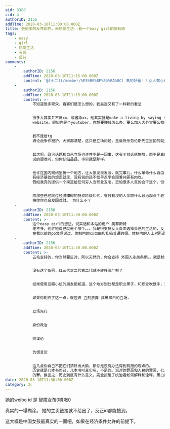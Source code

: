 ```yaml
---
aid: 3388
cid: 4
authorID: 2156
addTime: 2020-03-10T11:00:00.000Z
title: 去他爹的反共舔共，来热爱生活--看一个easy girl的博有感
tags:
    - easy
    - girl
    - 热爱生活
    - 有感
    - 反共
comments:
    -
        authorID: 2156
        addTime: 2020-03-10T11:15:00.000Z
        content: '@[小二](/member/%E5%B0%8F%E4%BA%8C) 真的好看！！女人都心动！'
    -
        authorID: 2156
        addTime: 2020-03-10T11:15:00.000Z
        content: >-
            不知道很多观众，看客们是怎么想的，我最近又有了一种新的看法


            很多人其实并不反xx，或者舔xx，他其实就是make a living by saying sth on youtube or paid
            website。假如你是个youtuber，你想要赚钱怎么办，要么加入大外宣要么找些刺激的内容黑xx黑xx，


            我不是给tg
            舆论战争作袒护，大家都清楚，这只是立场问题，圣诞快乐劳伦斯先生里拍的就是这样。集中营的军官和少数民族囚犯，也许也是那样。如果不是残酷的现实线，大家或许还可以和平共处，也许九十年代大家还不至于这么互相仇恨。也许吧


            其次呢，政治话题和自己立场也许并不是一回事，这有关倾诉感施放，而不是真的要革命要上街，所以中国共产党的领导模块还没有明白过来，并不是每个口嗨键盘喷子真的是仇中反x，他大概率只是个没人理会的loser罢了。
            说的很难听，但你仔细品品，事实就是那样。


            也许在国内网络里搞一个地方，让大家发泄发泄，就完事儿，什么革命什么自由，不过口嗨而已
            有经济基础的想走就走，没有钱的还不如早点学会跟着共匪有肉吃。
            假如我真的提供一个渠道给任何穷人当职业五毛，恐怕很多人真的会干这个，但说实话她们水平真的不够（真的 不够，）对啊，反正都是打工嘛。


            而那些已经跳过经济障碍的特权阶级后代，有钱有权的人采取什么政治观点？老百姓在乎不在乎，也没什么区别。金融危机又如何，自己能赚钱，谁在乎发生什么。
            换你你也会发国难财。 为什么不？
    -
        authorID: 2156
        addTime: 2020-03-10T11:30:00.000Z
        content: >-
            这个easy girl的想法，说实话和本站的用户 美菲斯特
            差不多，也许她自己就是个那个。。。我是很支持女人自由选择自己的生活的，女人有资本，而男人没有，但女人永远是弱势的，这是我国社会的现实。但凡一个意识到中国的男权社会本质的女生，都会下意识的厌恶。
            在我以前的po文理说过，体制内的xx自由和乱搞普遍的很。体制内的人士对所谓的学伴制度都是支持的，对啊，我们还满足了一部分女性的性好奇呢。有什么不对的，你中国人自己体质不好，玩不过老外，怪谁
    -
        authorID: 2156
        addTime: 2020-03-10T11:30:00.000Z
        content: >-
            五毛支持的，你当然要反对，所以天然的，你会支持 外国人永居条例。。就是鲶鱼效应。


            没有这个条例，红三代富二代管二代就不转移资产啦？


            经常使用豆瓣小组的朋友都知道，这个地方到处都是职业黑子，和职业吹鼓手，无脑吹和无脑黑占大多数。最早的时候我觉得某站搞的很滑稽，现在我看明白了，他们的套路就是跟豆瓣小组里的那些职业黑子和yxh一回事，drama就是骗你点击，把一切娱乐化，眼球化。这就是粉圈操作，而某些所谓的反政府分子，反共分子，和那些职业黑子，粉圈操盘手本来就是一个系统的。


            如果你明白了这一点，就应该 立刻放弃 非黑即白的立场，


            立场先行


            身份政治


            阴谋论


            仇恨言论


            这几点你自己不把它们清除出大脑，那你是没有办法得到有用的观点的。
            历史就是几本书而已，几本书叫真实嘛，不是的。派对的罪恶和人民的罪恶，七三分。人民也是有罪的，平庸
            的罪。换言之，历史到底有什么意义，完全拒绝于统治者如何解释和诠释，黑白颠倒已经是几千年的事情了。
date: 2020-03-10T11:30:00.000Z
category: 水
---
```


她的weibo id 是 智障女孩0嗷嗷0

真实的一塌糊涂。 她的主页链接就不给出了，反正id都能搜到。

这大概是中国女孩最真实的一面吧，如果在经济条件允许的前提下。

